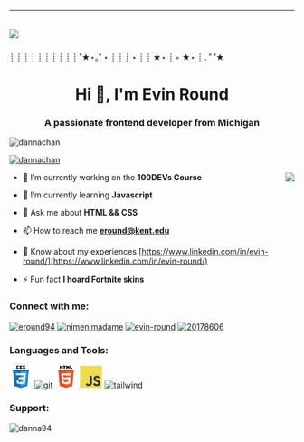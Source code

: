 
---
![](https://i.postimg.cc/DfPmPfnN/68747470733a2f2f63646e2e6472696262626c652e636f6d2f75736572732f323035363334352f73637265656e73686f7473.png)
---
┊         ┊       ┊   ┊    ┊        ┊
┊         ┊       ┊   ┊   ˚★⋆｡˚  ⋆
┊         ┊       ┊   ⋆
┊         ┊       ★⋆
┊ ◦
★⋆      ┊ .  ˚
           ˚★                                                                  

<h1 align="center">Hi 🌸, I'm Evin Round</h1>
<h3 align="center">A passionate frontend developer from Michigan</h3>

<p align="left"> <img src="https://komarev.com/ghpvc/?username=dannachan&label=Profile%20views&color=0e75b6&style=flat" alt="dannachan" /> </p>

<p align="left"> <a href="https://github.com/ryo-ma/github-profile-trophy"><img src="https://github-profile-trophy.vercel.app/?username=dannachan" alt="dannachan" /></a> </p>

<img align="right" height="150" src="https://i.ibb.co/kgRdy2Y/download20240100132831.png"/>

- 🔭 I’m currently working on the **100DEVs Course**

- 🌱 I’m currently learning **Javascript**

- 💬 Ask me about **HTML && CSS**

- 📫 How to reach me **eround@kent.edu**

- 📄 Know about my experiences [https://www.linkedin.com/in/evin-round/](https://www.linkedin.com/in/evin-round/)

- ⚡ Fun fact **I hoard Fortnite skins**

<h3 align="left">Connect with me:</h3>
<p align="left">
<a href="https://codepen.io/eround94" target="blank"><img align="center" src="https://raw.githubusercontent.com/rahuldkjain/github-profile-readme-generator/master/src/images/icons/Social/codepen.svg" alt="eround94" height="30" width="40" /></a>
<a href="https://twitter.com/nimenimadame" target="blank"><img align="center" src="https://raw.githubusercontent.com/rahuldkjain/github-profile-readme-generator/master/src/images/icons/Social/twitter.svg" alt="nimenimadame" height="30" width="40" /></a>
<a href="https://linkedin.com/in/evin-round" target="blank"><img align="center" src="https://raw.githubusercontent.com/rahuldkjain/github-profile-readme-generator/master/src/images/icons/Social/linked-in-alt.svg" alt="evin-round" height="30" width="40" /></a>
<a href="https://stackoverflow.com/users/20178606" target="blank"><img align="center" src="https://raw.githubusercontent.com/rahuldkjain/github-profile-readme-generator/master/src/images/icons/Social/stack-overflow.svg" alt="20178606" height="30" width="40" /></a>
</p>

<h3 align="left">Languages and Tools:</h3>
<p align="left"> <a href="https://www.w3schools.com/css/" target="_blank" rel="noreferrer"> <img src="https://raw.githubusercontent.com/devicons/devicon/master/icons/css3/css3-original-wordmark.svg" alt="css3" width="40" height="40"/> </a> <a href="https://git-scm.com/" target="_blank" rel="noreferrer"> <img src="https://www.vectorlogo.zone/logos/git-scm/git-scm-icon.svg" alt="git" width="40" height="40"/> </a> <a href="https://www.w3.org/html/" target="_blank" rel="noreferrer"> <img src="https://raw.githubusercontent.com/devicons/devicon/master/icons/html5/html5-original-wordmark.svg" alt="html5" width="40" height="40"/> </a> <a href="https://developer.mozilla.org/en-US/docs/Web/JavaScript" target="_blank" rel="noreferrer"> <img src="https://raw.githubusercontent.com/devicons/devicon/master/icons/javascript/javascript-original.svg" alt="javascript" width="40" height="40"/> </a> <a href="https://tailwindcss.com/" target="_blank" rel="noreferrer"> <img src="https://www.vectorlogo.zone/logos/tailwindcss/tailwindcss-icon.svg" alt="tailwind" width="40" height="40"/> </a> </p>

<h3 align="left">Support:</h3>
<p><a href="https://ko-fi.com/danna94"> <img align="left" src="https://cdn.ko-fi.com/cdn/kofi3.png?v=3" height="50" width="210" alt="danna94" /></a></p><br><br>








